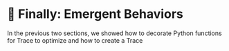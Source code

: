 # 🤯 Finally: Emergent Behaviors

In the previous two sections, we showed how to decorate Python functions for Trace to optimize and how to create a Trace 